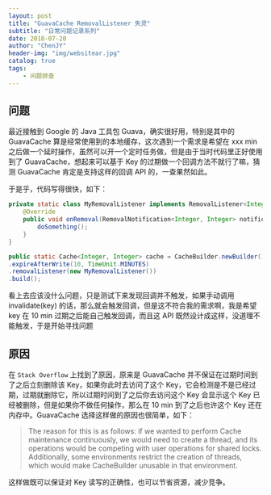 ```yaml
---
layout: post
title: "GuavaCache RemovalListener 失灵"
subtitle: "日常问题记录系列"
date: 2018-07-20
author: "ChenJY"
header-img: "img/websitear.jpg"
catalog: true
tags: 
    - 问题排查
---
```


## 问题
最近接触到 Google 的 Java 工具包 Guava，确实很好用，特别是其中的 GuavaCache 算是经常使用到的本地缓存，这次遇到一个需求是希望在 xxx min 之后做一个延时操作，虽然可以开一个定时任务做，但是由于当时代码里正好使用到了 GuavaCache，想起来可以基于 Key 的过期做一个回调方法不就行了嘛，猜测 GuavaCache 肯定是支持这样的回调 API 的，一查果然如此。

于是乎，代码写得很快，如下：
```java
private static class MyRemovalListener implements RemovalListener<Integer, Integer> {  
    @Override  
    public void onRemoval(RemovalNotification<Integer, Integer> notification) {  
        doSomething();
    }  
}  

public static Cache<Integer, Integer> cache = CacheBuilder.newBuilder()
.expireAfterWrite(10, TimeUnit.MINUTES)
.removalListener(new MyRemovalListener())
.build();

```
看上去应该没什么问题，只是测试下来发现回调并不触发，如果手动调用 invalidate(key) 的话，那么就会触发回调，但是这不符合我的需求啊，我是希望 key 在 10 min 过期之后能自己触发回调，而且这 API 既然设计成这样，没道理不能触发，于是开始寻找问题

## 原因
在 `Stack Overflow` 上找到了原因，原来是 GuavaCache 并不保证在过期时间到了之后立刻删除该 Key，如果你此时去访问了这个 Key，它会检测是不是已经过期，过期就删除它，所以过期时间到了之后你去访问这个 Key 会显示这个 Key 已经被删除，但是如果你不做任何操作，那么在 10 min 到了之后也许这个 Key 还在内存中。GuavaCache 选择这样做的原因也很简单，如下：

> The reason for this is as follows: if we wanted to perform Cache maintenance continuously, we would need to create a thread, and its operations would be competing with user operations for shared locks. Additionally, some environments restrict the creation of threads, which would make CacheBuilder unusable in that environment.

这样做既可以保证对 Key 读写的正确性，也可以节省资源，减少竞争。